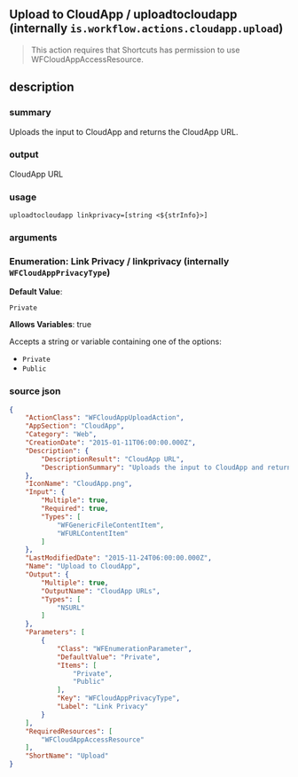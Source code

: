 
## Upload to CloudApp / uploadtocloudapp (internally `is.workflow.actions.cloudapp.upload`)


> This action requires that Shortcuts has permission to use WFCloudAppAccessResource.


## description
### summary
Uploads the input to CloudApp and returns the CloudApp URL.

### output
CloudApp URL

### usage
`uploadtocloudapp linkprivacy=[string <${strInfo}>]`

### arguments
### Enumeration: Link Privacy / linkprivacy (internally `WFCloudAppPrivacyType`)
**Default Value**:
```
Private
```
**Allows Variables**: true



Accepts a string 
or variable
containing one of the options:

- `Private`
- `Public`

### source json

```json
{
	"ActionClass": "WFCloudAppUploadAction",
	"AppSection": "CloudApp",
	"Category": "Web",
	"CreationDate": "2015-01-11T06:00:00.000Z",
	"Description": {
		"DescriptionResult": "CloudApp URL",
		"DescriptionSummary": "Uploads the input to CloudApp and returns the CloudApp URL."
	},
	"IconName": "CloudApp.png",
	"Input": {
		"Multiple": true,
		"Required": true,
		"Types": [
			"WFGenericFileContentItem",
			"WFURLContentItem"
		]
	},
	"LastModifiedDate": "2015-11-24T06:00:00.000Z",
	"Name": "Upload to CloudApp",
	"Output": {
		"Multiple": true,
		"OutputName": "CloudApp URLs",
		"Types": [
			"NSURL"
		]
	},
	"Parameters": [
		{
			"Class": "WFEnumerationParameter",
			"DefaultValue": "Private",
			"Items": [
				"Private",
				"Public"
			],
			"Key": "WFCloudAppPrivacyType",
			"Label": "Link Privacy"
		}
	],
	"RequiredResources": [
		"WFCloudAppAccessResource"
	],
	"ShortName": "Upload"
}
```
